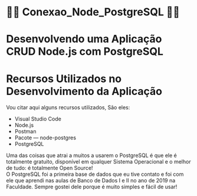 # 👩‍💻 **Conexao_Node_PostgreSQL** 👨‍💻
##

<h1>Desenvolvendo uma Aplicação CRUD Node.js com PostgreSQL</h1>

<h1>Recursos Utilizados no Desenvolvimento da Aplicação</h1>
<p>Vou citar aqui alguns recursos utilizados, São eles:</p>
<ul>
   <li>Visual Studio Code</li>
   <li>Node.js</li>
   <li>Postman</li>
   <li>Pacote — node-postgres</li>
   <li>PostgreSQL</li>
</ul>

<p>Uma das coisas que atrai a muitos a usarem o PostgreSQL é que ele é totalmente gratuito, disponível em qualquer Sistema Operacional e o melhor de tudo: é totalmente Open Source! <br>
O PostgreSQL foi a primeira base de dados que eu tive contato e foi com ele que aprendi nas aulas de Banco de Dados I e II no ano de 2019 na Faculdade. Sempre gostei dele porque é muito simples e fácil de usar!</p>
<br>